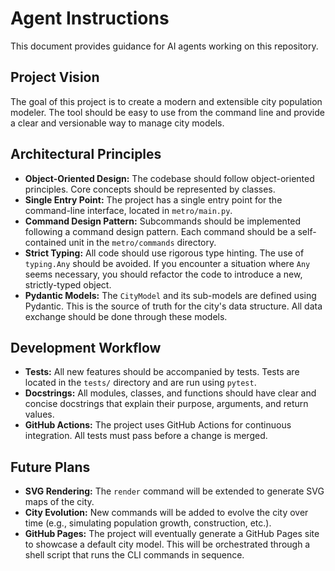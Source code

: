# Agent Instructions

This document provides guidance for AI agents working on this repository.

## Project Vision

The goal of this project is to create a modern and extensible city population modeler. The tool should be easy to use from the command line and provide a clear and versionable way to manage city models.

## Architectural Principles

- **Object-Oriented Design:** The codebase should follow object-oriented principles. Core concepts should be represented by classes.
- **Single Entry Point:** The project has a single entry point for the command-line interface, located in `metro/main.py`.
- **Command Design Pattern:** Subcommands should be implemented following a command design pattern. Each command should be a self-contained unit in the `metro/commands` directory.
- **Strict Typing:** All code should use rigorous type hinting. The use of `typing.Any` should be avoided. If you encounter a situation where `Any` seems necessary, you should refactor the code to introduce a new, strictly-typed object.
- **Pydantic Models:** The `CityModel` and its sub-models are defined using Pydantic. This is the source of truth for the city's data structure. All data exchange should be done through these models.

## Development Workflow

- **Tests:** All new features should be accompanied by tests. Tests are located in the `tests/` directory and are run using `pytest`.
- **Docstrings:** All modules, classes, and functions should have clear and concise docstrings that explain their purpose, arguments, and return values.
- **GitHub Actions:** The project uses GitHub Actions for continuous integration. All tests must pass before a change is merged.

## Future Plans

- **SVG Rendering:** The `render` command will be extended to generate SVG maps of the city.
- **City Evolution:** New commands will be added to evolve the city over time (e.g., simulating population growth, construction, etc.).
- **GitHub Pages:** The project will eventually generate a GitHub Pages site to showcase a default city model. This will be orchestrated through a shell script that runs the CLI commands in sequence.
